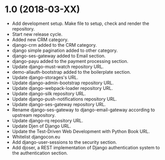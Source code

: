 1.0 (2018-03-XX)
================
- Add development setup. Make file to setup, check and render the repository.
- Start new release cycle.
- Added new CRM category.
- django-crm added to the CRM category.
- django simple pagination added to other category.
- django-ses-gateway added to Email section.
- django-payu added to the payment processing section.
- Update django-must-watch repository URL.
- demo-allauth-bootstrap added to the boilerplate section.
- Update django-storages's URL.
- Update django-admin-bootstrap repository URL.
- Update django-webpack-loader repository URL.
- Update django-silk repository URL.
- Update django-push-notifications repository URL.
- Update django-ses-gateway repository URL.
- Rename django-ses-gateway to django-email-gateway according to upstream repository.
- Update django-rq repository URL.
- Update Djen of Django URL.
- Update the Test-Driven Web Development with Python Book URL.
- Whitelist djangocon.eu
- Add django-user-sessions to the security section.
- Add djoser, a REST implementation of Django authentication system to the authentication section.

